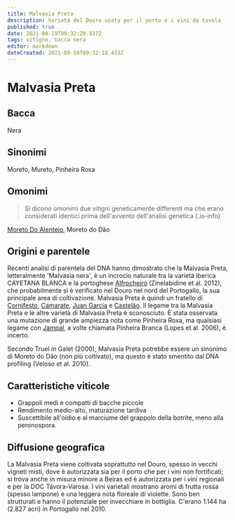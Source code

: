 ```yaml
---
title: Malvasia Preta
description: Varietà del Douro usata per il porto e i vini da tavola
published: true
date: 2021-08-19T09:32:20.937Z
tags: vitigno, bacca nera
editor: markdown
dateCreated: 2021-08-19T09:32:18.433Z
---
```


# Malvasia Preta

## Bacca
Nera
## Sinonimi
Moreto, Mureto, Pinheira Roxa

## Omonimi
> Si dicono omonimi due vitigni geneticamente differenti ma che erano considerati identici prima dell'avvento dell'analisi genetica
{.is-info}

[Moreto Do Alentejo](/vitigni/bacca-nera/moreto-do-alentejo), Moreto do Dão 

## Origini e parentele
Recenti analisi di parentela del DNA hanno dimostrato che la Malvasia Preta, letteralmente 'Malvasia nera', è un incrocio naturale tra la varietà iberica CAYETANA BLANCA e la portoghese [Alfrocheiro](/vitigni/bacca-nera/alfrocheiro) (Zinelabidine et al. 2012), che probabilmente si è verificato nel Douro nel nord del Portogallo, la sua principale area di coltivazione. Malvasia Preta è quindi un fratello di [Cornifesto](/vitigni/bacca-nera/cornifesto), [Camarate](/vitigni/bacca-nera/camarate), [Juan García](/vitigni/bacca-nera/juan-garcia) e [Castelão](/vitigni/bacca-nera/castelao). Il legame tra la Malvasia Preta e le altre varietà di Malvasia Preta è sconosciuto. È stata osservata una mutazione di grande ampiezza nota come Pinheira Roxa, ma qualsiasi legame con [Jampal](/vitigni/bacca-nera/jampal), a volte chiamata Pinheira Branca (Lopes et al. 2006), è incerto.

Secondo Truel in Galet (2000), Malvasia Preta potrebbe essere un sinonimo di Moreto do Dão (non più coltivato), ma questo è stato smentito dal DNA profiling (Veloso et al. 2010).

## Caratteristiche viticole
- Grappoli medi e compatti di bacche piccole 
- Rendimento medio-alto, maturazione tardiva 
- Suscettibile all'oidio e al marciume del grappolo della botrite, meno alla peronospora.

## Diffusione geografica
La Malvasia Preta viene coltivata soprattutto nel Douro, spesso in vecchi vigneti misti, dove è autorizzata sia per il porto che per i vini non fortificati; si trova anche in misura minore a Beiras ed è autorizzata per i vini regionali e per la DOC Távora-Varosa. I vini varietali mostrano aromi di frutta rossa (spesso lampone) e una leggera nota floreale di violette. Sono ben strutturati e hanno il potenziale per invecchiare in bottiglia. C'erano 1.144 ha (2.827 acri) in Portogallo nel 2010.

